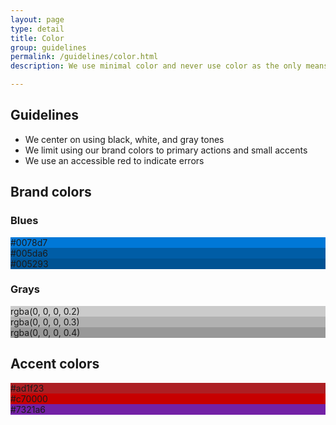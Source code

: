 ```yaml
---
layout: page
type: detail
title: Color
group: guidelines
permalink: /guidelines/color.html
description: We use minimal color and never use color as the only means of communication

---
```


## Guidelines
* We center on using black, white, and gray tones
* We limit using our brand colors to primary actions and small accents
* We use an accessible red to indicate errors


## Brand colors
### Blues
<div class="color-block light-text" style="background-color: #0078d7">#0078d7</div>

<div class="color-block light-text" style="background-color: #005da6">#005da6</div>

<div class="color-block light-text" style="background-color: #005293">#005293</div>

### Grays
<div class="color-block dark-text" style="background-color: rgba(0, 0, 0, 0.2)">rgba(0, 0, 0, 0.2)</div>

<div class="color-block dark-text" style="background-color: rgba(0, 0, 0, 0.3)">rgba(0, 0, 0, 0.3)</div>

<div class="color-block dark-text" style="background-color: rgba(0, 0, 0, 0.4)">rgba(0, 0, 0, 0.4)</div>

## Accent colors
<div class="color-block light-text" style="background-color: #ad1f23">#ad1f23</div>

<div class="color-block light-text" style="background-color: #c70000">#c70000</div>

<div class="color-block light-text" style="background-color: #7321a6">#7321a6</div>

